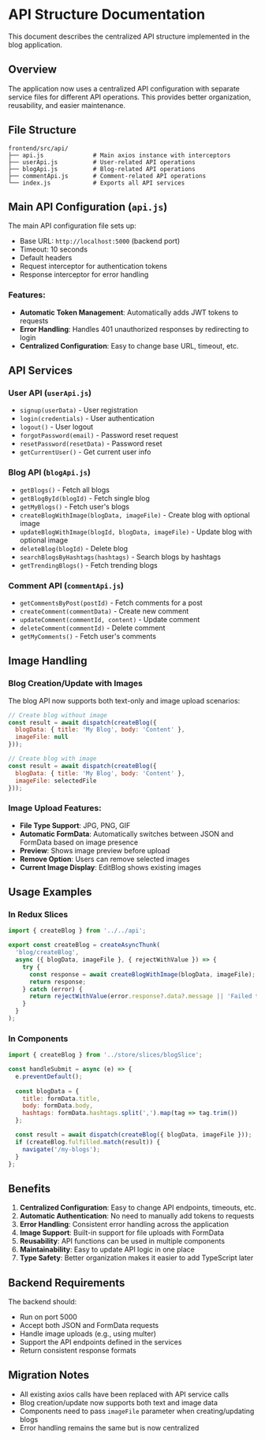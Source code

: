 # API Structure Documentation

This document describes the centralized API structure implemented in the blog application.

## Overview

The application now uses a centralized API configuration with separate service files for different API operations. This provides better organization, reusability, and easier maintenance.

## File Structure

```
frontend/src/api/
├── api.js              # Main axios instance with interceptors
├── userApi.js          # User-related API operations
├── blogApi.js          # Blog-related API operations
├── commentApi.js       # Comment-related API operations
└── index.js            # Exports all API services
```

## Main API Configuration (`api.js`)

The main API configuration file sets up:
- Base URL: `http://localhost:5000` (backend port)
- Timeout: 10 seconds
- Default headers
- Request interceptor for authentication tokens
- Response interceptor for error handling

### Features:
- **Automatic Token Management**: Automatically adds JWT tokens to requests
- **Error Handling**: Handles 401 unauthorized responses by redirecting to login
- **Centralized Configuration**: Easy to change base URL, timeout, etc.

## API Services

### User API (`userApi.js`)
- `signup(userData)` - User registration
- `login(credentials)` - User authentication
- `logout()` - User logout
- `forgotPassword(email)` - Password reset request
- `resetPassword(resetData)` - Password reset
- `getCurrentUser()` - Get current user info

### Blog API (`blogApi.js`)
- `getBlogs()` - Fetch all blogs
- `getBlogById(blogId)` - Fetch single blog
- `getMyBlogs()` - Fetch user's blogs
- `createBlogWithImage(blogData, imageFile)` - Create blog with optional image
- `updateBlogWithImage(blogId, blogData, imageFile)` - Update blog with optional image
- `deleteBlog(blogId)` - Delete blog
- `searchBlogsByHashtags(hashtags)` - Search blogs by hashtags
- `getTrendingBlogs()` - Fetch trending blogs

### Comment API (`commentApi.js`)
- `getCommentsByPost(postId)` - Fetch comments for a post
- `createComment(commentData)` - Create new comment
- `updateComment(commentId, content)` - Update comment
- `deleteComment(commentId)` - Delete comment
- `getMyComments()` - Fetch user's comments

## Image Handling

### Blog Creation/Update with Images

The blog API now supports both text-only and image upload scenarios:

```javascript
// Create blog without image
const result = await dispatch(createBlog({ 
  blogData: { title: 'My Blog', body: 'Content' }, 
  imageFile: null 
}));

// Create blog with image
const result = await dispatch(createBlog({ 
  blogData: { title: 'My Blog', body: 'Content' }, 
  imageFile: selectedFile 
}));
```

### Image Upload Features:
- **File Type Support**: JPG, PNG, GIF
- **Automatic FormData**: Automatically switches between JSON and FormData based on image presence
- **Preview**: Shows image preview before upload
- **Remove Option**: Users can remove selected images
- **Current Image Display**: EditBlog shows existing images

## Usage Examples

### In Redux Slices

```javascript
import { createBlog } from '../../api';

export const createBlog = createAsyncThunk(
  'blog/createBlog',
  async ({ blogData, imageFile }, { rejectWithValue }) => {
    try {
      const response = await createBlogWithImage(blogData, imageFile);
      return response;
    } catch (error) {
      return rejectWithValue(error.response?.data?.message || 'Failed to create blog');
    }
  }
);
```

### In Components

```javascript
import { createBlog } from '../store/slices/blogSlice';

const handleSubmit = async (e) => {
  e.preventDefault();
  
  const blogData = {
    title: formData.title,
    body: formData.body,
    hashtags: formData.hashtags.split(',').map(tag => tag.trim())
  };

  const result = await dispatch(createBlog({ blogData, imageFile }));
  if (createBlog.fulfilled.match(result)) {
    navigate('/my-blogs');
  }
};
```

## Benefits

1. **Centralized Configuration**: Easy to change API endpoints, timeouts, etc.
2. **Automatic Authentication**: No need to manually add tokens to requests
3. **Error Handling**: Consistent error handling across the application
4. **Image Support**: Built-in support for file uploads with FormData
5. **Reusability**: API functions can be used in multiple components
6. **Maintainability**: Easy to update API logic in one place
7. **Type Safety**: Better organization makes it easier to add TypeScript later

## Backend Requirements

The backend should:
- Run on port 5000
- Accept both JSON and FormData requests
- Handle image uploads (e.g., using multer)
- Support the API endpoints defined in the services
- Return consistent response formats

## Migration Notes

- All existing axios calls have been replaced with API service calls
- Blog creation/update now supports both text and image data
- Components need to pass `imageFile` parameter when creating/updating blogs
- Error handling remains the same but is now centralized
